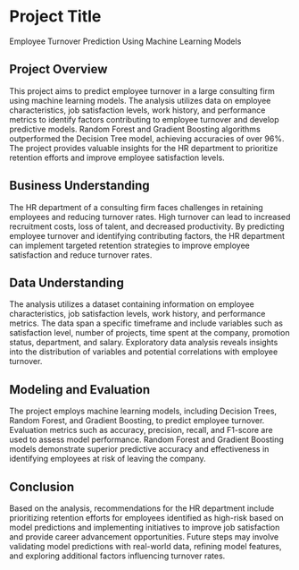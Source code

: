 # Project Title
Employee Turnover Prediction Using Machine Learning Models

## Project Overview
This project aims to predict employee turnover in a large consulting firm using machine learning models. The analysis utilizes data on employee characteristics, job satisfaction levels, work history, and performance metrics to identify factors contributing to employee turnover and develop predictive models. Random Forest and Gradient Boosting algorithms outperformed the Decision Tree model, achieving accuracies of over 96%. The project provides valuable insights for the HR department to prioritize retention efforts and improve employee satisfaction levels.

## Business Understanding
The HR department of a consulting firm faces challenges in retaining employees and reducing turnover rates. High turnover can lead to increased recruitment costs, loss of talent, and decreased productivity. By predicting employee turnover and identifying contributing factors, the HR department can implement targeted retention strategies to improve employee satisfaction and reduce turnover rates.

## Data Understanding
The analysis utilizes a dataset containing information on employee characteristics, job satisfaction levels, work history, and performance metrics. The data span a specific timeframe and include variables such as satisfaction level, number of projects, time spent at the company, promotion status, department, and salary. Exploratory data analysis reveals insights into the distribution of variables and potential correlations with employee turnover.

## Modeling and Evaluation
The project employs machine learning models, including Decision Trees, Random Forest, and Gradient Boosting, to predict employee turnover. Evaluation metrics such as accuracy, precision, recall, and F1-score are used to assess model performance. Random Forest and Gradient Boosting models demonstrate superior predictive accuracy and effectiveness in identifying employees at risk of leaving the company.

## Conclusion
Based on the analysis, recommendations for the HR department include prioritizing retention efforts for employees identified as high-risk based on model predictions and implementing initiatives to improve job satisfaction and provide career advancement opportunities. Future steps may involve validating model predictions with real-world data, refining model features, and exploring additional factors influencing turnover rates.
